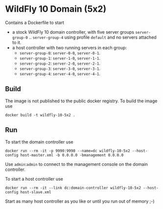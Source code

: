 # WildFly 10 Domain (5x2)

Contains a Dockerfile to start 
 
- a stock WildFly 10 domain controller, with five server groups `server-group-0` .. `server-group-4` using profile `default` and no servers attached to it.
- a host controller with two running servers in each group: 
    - `server-group-0`: `server-0-0`, `server-0-1`.
    - `server-group-1`: `server-1-0`, `server-1-1`.
    - `server-group-2`: `server-2-0`, `server-2-1`.
    - `server-group-3`: `server-3-0`, `server-3-1`.
    - `server-group-4`: `server-4-0`, `server-4-1`.

## Build

The image is not published to the public docker registry. To build the image use
 
    docker build -t wildfly-10-5x2 .

## Run

To start the domain controller use 

    docker run --rm -it -p 9990:9990 --name=dc wildfly-10-5x2 --host-config host-master.xml -b 0.0.0.0 -bmanagement 0.0.0.0
    
Use `admin`:`admin` to connect to the management console on the domain controller. 
    
To start a host controller use

    docker run --rm -it --link dc:domain-controller wildfly-10-5x2 --host-config host-slave.xml

Start as many host controller as you like or until you run out of memory ;-)

